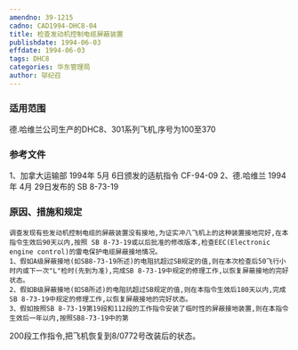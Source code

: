 ```yaml
---
amendno: 39-1215
cadno: CAD1994-DHC8-04
title: 检查发动机控制电缆屏蔽装置
publishdate: 1994-06-03
effdate: 1994-06-03
tags: DHC8
categories: 华东管理局
author: 邬纪召
---
```


### 适用范围 
德.哈维兰公司生产的DHC8、301系列飞机,序号为100至370

### 参考文件
1、加拿大运输部 1994年 5月 6日颁发的适航指令 CF-94-09 
2、德.哈维兰 1994年 4月 29日发布的 SB 8-73-19           

### 原因、措施和规定 
    调查发现有些发动机控制电缆的屏蔽装置没有接地,为证实冲八飞机上的这种装置接地完好,在本指令生效后90天以内,按照 SB 8-73-19或以后批准的修改版本,检查EEC(Electronic engine control)的雷电保护电缆屏蔽接地情况。 
    1、假如A级屏蔽接地(如SB8-73-19所述)的电阻抗超过SB规定的值,则在本次检查后50飞行小时内或下一次"L"检时(先到为准),完成SB 8-73-19中规定的修理工作,以恢复屏蔽接地的完好状态。 
    2、假如B级屏蔽接地(如SB所述)的电阻抗超过SB规定的值,则在本指令生效后180天以内,完成SB 8-73-19中规定的修理工作,以恢复屏蔽接地的完好状态。 
    3、假如按照SB 8-73-19第19段和112段的工作指令安装了临时性的屏蔽接地装置,则在本指令生效后一年以内,按照SB8-73-19中的第
  
200段工作指令,把飞机恢复到8/0772号改装后的状态。
